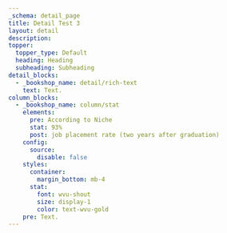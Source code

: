 ```yaml
---
_schema: detail_page
title: Detail Test 3
layout: detail
description:
topper:
  topper_type: Default
  heading: Heading
  subheading: Subheading
detail_blocks:
  - _bookshop_name: detail/rich-text
    text: Text.
column_blocks:
  - _bookshop_name: column/stat
    elements:
      pre: According to Niche
      stat: 93%
      post: job placement rate (two years after graduation)
    config:
      source:
        disable: false
    styles:
      container:
        margin_bottom: mb-4
      stat:
        font: wvu-shout
        size: display-1
        color: text-wvu-gold
    pre: Text.
---
```

